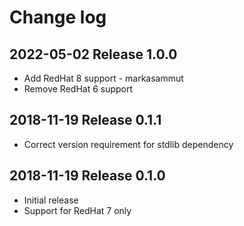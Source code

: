 # Change log

## 2022-05-02 Release 1.0.0

* Add RedHat 8 support - markasammut
* Remove RedHat 6 support

## 2018-11-19 Release 0.1.1

* Correct version requirement for stdlib dependency

## 2018-11-19 Release 0.1.0

* Initial release
* Support for RedHat 7 only
